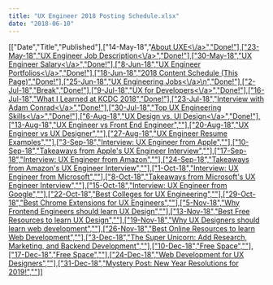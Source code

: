 ```yaml
---
title: "UX Engineer 2018 Posting Schedule.xlsx"
date: "2018-06-10"
---
```


\[\["Date","Title","Published"\],\["14-May-18","[About UXE<\\/a>","Done!"\],\["23-May-18","](\"https:\/\/uxengineer.com\/about-uxe\/\")[UX Engineer Job Description<\\/a>","Done!"\],\["30-May-18","](\"https:\/\/uxengineer.com\/ux-engineer-job-description\/\")[UX Engineer Salary<\\/a>","Done!"\],\["8-Jun-18","](\"https:\/\/uxengineer.com\/ux-engineer-salary\/\")[UX Engineer Portfolios<\\/a>","Done!"\],\["18-Jun-18","2018 Content Schedule (This Page)","Done!"\],\["25-Jun-18","](\"https:\/\/uxengineer.com\/ux-engineer-portfolios\/\")[UX Engineering Jobs<\\/a>\\n","Done!"\],\["2-Jul-18","Break","Done!"\],\["9-Jul-18","](\"https:\/\/uxengineer.com\/ux-engineer-jobs-big-5\/\")[UX for Developers<\\/a>","Done!"\],\["16-Jul-18","](\"https:\/\/uxengineer.com\/ux-for-developers\/\")[What I Learned at KCDC 2018","Done!"\],\["23-Jul-18","](\"https:\/\/uxengineer.com\/what-i-learned-at-kcdc-2018\/\")[Interview with Adam Conrad<\\/a>","Done!"\],\["30-Jul-18","](\"https:\/\/uxengineer.com\/ask-ux-engineer-adam-conrad\/\")[Top UX Engineering Skills<\\/a>","Done!"\],\["6-Aug-18","](\"https:\/\/uxengineer.com\/skills-needed-become-a-ux-engineer\/\")[UX Design vs. UI Design<\\/a>","Done!"\],\["13-Aug-18","UX Engineer vs Front End Engineer",""\],\["20-Aug-18","UX Engineer vs UX Designer",""\],\["27-Aug-18","UX Engineer Resume Examples",""\],\["3-Sep-18","Interview: UX Engineer from Apple",""\],\["10-Sep-18","Takeaways from Apple's UX Engineer Interview",""\],\["17-Sep-18","Interview: UX Engineer from Amazon",""\],\["24-Sep-18","Takeaways from Amazon's UX Engineer Interview",""\],\["1-Oct-18","Interview: UX Engineer from Microsoft",""\],\["8-Oct-18","Takeaways from Microsoft's UX Engineer Interview",""\],\["15-Oct-18","Interview: UX Engineer from Google",""\],\["22-Oct-18","Best Colleges for UX Engineering",""\],\["29-Oct-18","Best Chrome Extensions for UX Engineers",""\],\["5-Nov-18","Why Frontend Engineers should learn UX Design",""\],\["13-Nov-18","Best Free Resources to learn UX Design",""\],\["19-Nov-18","Why UX Designers should learn web development",""\],\["26-Nov-18","Best Online Resources to learn Web Development",""\],\["3-Dec-18","The Super Unicorn: Add Research, Marketing, and Backend Development",""\],\["10-Dec-18","Free Space",""\],\["17-Dec-18","Free Space",""\],\["24-Dec-18","Web Development for UX Designers",""\],\["31-Dec-18","Mystery Post: New Year Resolutions for 2019!",""\]\]](\"\/ux-and-ui-why-you-need-both\/\")
